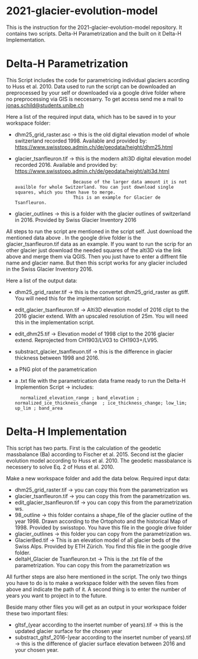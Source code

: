 # 2021-glacier-evolution-model

This is the instruction for the 2021-glacier-evolution-model repository. It contains two scripts. Delta-H Parametrization and the built on it Delta-H Implementation.

# Delta-H Parametrization

This Script includes the code for parametricing individual glaciers acording to Huss et al. 2010.
Data used to run the script can be downloaded an preprocessed by your self or downloaded via a google drive folder where no preprocessing via GIS is neccesarry. To get access send me a mail to jonas.schild@students.unibe.ch

Here a list of the required input data, which has to be saved in to your workspace folder:

  - dhm25_grid_raster.asc -> this is the old digital elevation model of whole switzerland recorded 1998. Available and provided by: https://www.swisstopo.admin.ch/de/geodata/height/dhm25.html
  
  - glacier_tsanfleuron.tif -> this is the modern alti3D digital elevation model recorded 2016. Available and provided by: https://www.swisstopo.admin.ch/de/geodata/height/alti3d.html
                              
                              Because of the larger data amount it is not availble for whole Switzerland. You can just download single squares, which you then have to merge.
                              This is an example for Glacier de Tsanfleuron. 
  
  - glacier_outlines -> this is a folder with the glacier outlines of switzerland in 2016. Provided by Swiss Glacier Inventory 2016

 
All steps to run the script are mentioned in the script self. Just download the mentioned data above . In the google drive folder is the glacier_tsanfleuron.tif data as an example. If you want to run the scrip for an other glacier just download the needed squares of the alti3D via the link above and merge them via QGIS. Then you just have to enter a diffrent file name and glacier name. But then this script works for any glacier included in the Swiss Glacier Inventory 2016. 
 
 Here a list of the output data:
 
  - dhm25_grid_raster.tif -> this is the convertet dhm25_grid_raster as gtiff. You will need this for the implementation script.
  - edit_glacier_tsanfleuron.tif -> Alti3D elevation model of 2016 clipt to the 2016 glacier extend. With an upscaled resolution of 25m. You will need this in the                                                   implementation script.
  - edit_dhm25.tif -> Elevation model of 1998 clipt to the 2016 glacier extend. Reprojected from CH1903/LV03 to CH1903+/LV95. 
  - substract_glacier_tsanfleuon.tif -> this is the difference in glacier thickness between 1998 and 2016.
  - a PNG plot of the parametrication
  - a .txt file with the parametrication data frame ready to run the Delta-H Implemention Script -> includes: 

          normalized_elevation_range ; band_elevation ; normalized_ice_thickness_change  ; ice_thickness_change; low_lim; up_lim ; band_area                                                                                                                           
                                                         

# Delta-H Implementation

This script has two parts. First is the calculation of the geodetic massbalance (Ba) according to Fischer et al. 2015. Second ist the glacier evolution model according to Huss et al. 2010. The geodetic massbalance is necessery to solve Eq. 2 of Huss et al. 2010.

Make a new workspace folder and add the data below. 
Required input data: 

  - dhm25_grid_raster.tif -> you can copy this from the parametrization ws 
  - glacier_tsanfleuron.tif -> you can copy this from the parametrization ws.
  - edit_glacier_tsanfleuron.tif -> you can copy this from the parametrization ws. 
  - 98_outline -> this folder contains a shape_file of the glacier outline of the year 1998. Drawn according to the Ortophoto and the historical Map of 1998. Provided by                           swisstopo. You have this file in the google drive folder
  - glacier_outlines -> this folder you can copy from the parametrization ws. 
  - GlacierBed.tif -> This is an elevation model of all glacier beds of the Swiss Alps. Provided by ETH Zürich. You find this file in the google drive folder. 
  - deltaH_Glacier de Tsanfleuron.txt -> This is the .txt file of the parametrization. You can copy this from the parametrization ws

All further steps are also here mentioned in the script. The only two things you have to do is to make a workspace folder with the seven files from above and indicate the path of it. A second thing is to enter the number of years you want to project in to the future. 

Beside many other files you will get as an output in your workspace folder these two important files:

  - gltsf_(year according to the insertet number of years).tif -> this is the updated glacier surface for the chosen year
  - substract_gltsf_2016-(year according to the insertet number of years).tif -> this is the difference of glacier surface elevation between 2016 and your chosen year. 
